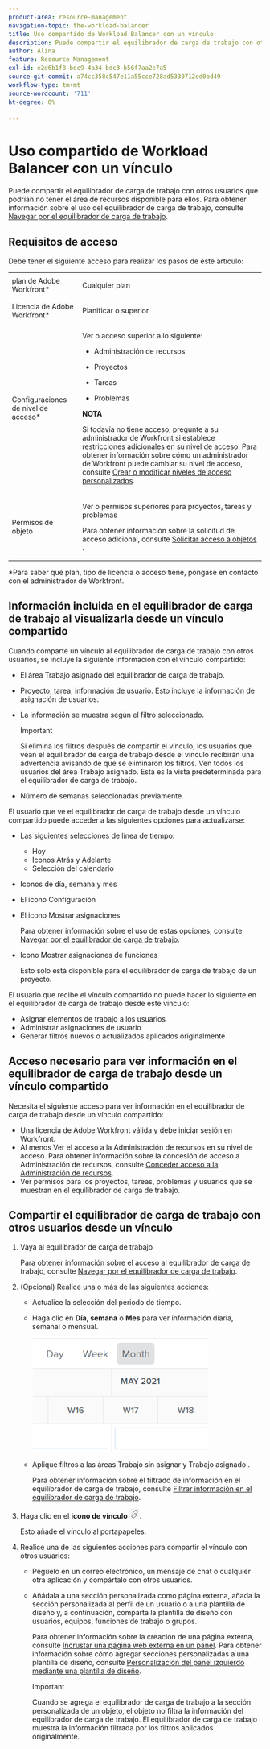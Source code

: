 ```yaml
---
product-area: resource-management
navigation-topic: the-workload-balancer
title: Uso compartido de Workload Balancer con un vínculo
description: Puede compartir el equilibrador de carga de trabajo con otros usuarios que podrían no tener el área de recursos disponible para ellos. Para obtener información sobre el uso del equilibrador de carga de trabajo, consulte Navegar por el equilibrador de carga de trabajo.
author: Alina
feature: Resource Management
exl-id: e2d6b1f8-bdc9-4a34-bdc3-b56f7aa2e7a5
source-git-commit: a74cc358c547e11a55cce728ad5330712ed0bd49
workflow-type: tm+mt
source-wordcount: '711'
ht-degree: 0%

---
```


# Uso compartido de Workload Balancer con un vínculo

Puede compartir el equilibrador de carga de trabajo con otros usuarios que podrían no tener el área de recursos disponible para ellos. Para obtener información sobre el uso del equilibrador de carga de trabajo, consulte [Navegar por el equilibrador de carga de trabajo](../../resource-mgmt/workload-balancer/navigate-the-workload-balancer.md).

## Requisitos de acceso

Debe tener el siguiente acceso para realizar los pasos de este artículo:

<table style="table-layout:auto"> 
 <col> 
 <col> 
 <tbody> 
  <tr> 
   <td role="rowheader">plan de Adobe Workfront*</td> 
   <td> <p>Cualquier plan</p> </td> 
  </tr> 
  <tr> 
   <td role="rowheader">Licencia de Adobe Workfront*</td> 
   <td> <p>Planificar o superior</p> </td> 
  </tr> 
  <tr> 
   <td role="rowheader">Configuraciones de nivel de acceso*</td> 
   <td> <p>Ver o acceso superior a lo siguiente:</p> 
    <ul> 
     <li> <p>Administración de recursos</p> </li> 
     <li> <p>Proyectos</p> </li> 
     <li> <p>Tareas</p> </li> 
     <li> <p>Problemas</p> </li> 
    </ul> <p><b>NOTA</b>

Si todavía no tiene acceso, pregunte a su administrador de Workfront si establece restricciones adicionales en su nivel de acceso. Para obtener información sobre cómo un administrador de Workfront puede cambiar su nivel de acceso, consulte <a href="../../administration-and-setup/add-users/configure-and-grant-access/create-modify-access-levels.md" class="MCXref xref">Crear o modificar niveles de acceso personalizados</a>.</p> </td>
</tr> 
  <tr> 
   <td role="rowheader">Permisos de objeto</td> 
   <td> <p>Ver o permisos superiores para proyectos, tareas y problemas </p> <p>Para obtener información sobre la solicitud de acceso adicional, consulte <a href="../../workfront-basics/grant-and-request-access-to-objects/request-access.md" class="MCXref xref">Solicitar acceso a objetos </a>.</p> </td> 
  </tr> 
 </tbody> 
</table>

&#42;Para saber qué plan, tipo de licencia o acceso tiene, póngase en contacto con el administrador de Workfront.

## Información incluida en el equilibrador de carga de trabajo al visualizarla desde un vínculo compartido

Cuando comparte un vínculo al equilibrador de carga de trabajo con otros usuarios, se incluye la siguiente información con el vínculo compartido:

* El área Trabajo asignado del equilibrador de carga de trabajo.
* Proyecto, tarea, información de usuario. Esto incluye la información de asignación de usuarios.
* La información se muestra según el filtro seleccionado.

   >[!IMPORTANT]
   >
   >Si elimina los filtros después de compartir el vínculo, los usuarios que vean el equilibrador de carga de trabajo desde el vínculo recibirán una advertencia avisando de que se eliminaron los filtros. Ven todos los usuarios del área Trabajo asignado. Esta es la vista predeterminada para el equilibrador de carga de trabajo.

* Número de semanas seleccionadas previamente.

El usuario que ve el equilibrador de carga de trabajo desde un vínculo compartido puede acceder a las siguientes opciones para actualizarse:

* Las siguientes selecciones de línea de tiempo:

   * Hoy
   * Iconos Atrás y Adelante
   * Selección del calendario

* Iconos de día, semana y mes
* El icono Configuración
* El icono Mostrar asignaciones

   Para obtener información sobre el uso de estas opciones, consulte [Navegar por el equilibrador de carga de trabajo](../../resource-mgmt/workload-balancer/navigate-the-workload-balancer.md).

* Icono Mostrar asignaciones de funciones

   Esto solo está disponible para el equilibrador de carga de trabajo de un proyecto.

El usuario que recibe el vínculo compartido no puede hacer lo siguiente en el equilibrador de carga de trabajo desde este vínculo:

* Asignar elementos de trabajo a los usuarios
* Administrar asignaciones de usuario
* Generar filtros nuevos o actualizados aplicados originalmente

## Acceso necesario para ver información en el equilibrador de carga de trabajo desde un vínculo compartido

Necesita el siguiente acceso para ver información en el equilibrador de carga de trabajo desde un vínculo compartido:

* Una licencia de Adobe Workfront válida y debe iniciar sesión en Workfront.
* Al menos Ver el acceso a la Administración de recursos en su nivel de acceso. Para obtener información sobre la concesión de acceso a Administración de recursos, consulte [Conceder acceso a la Administración de recursos](../../administration-and-setup/add-users/configure-and-grant-access/grant-access-resource-management.md).
* Ver permisos para los proyectos, tareas, problemas y usuarios que se muestran en el equilibrador de carga de trabajo.

## Compartir el equilibrador de carga de trabajo con otros usuarios desde un vínculo

1. Vaya al equilibrador de carga de trabajo

   Para obtener información sobre el acceso al equilibrador de carga de trabajo, consulte [Navegar por el equilibrador de carga de trabajo](../../resource-mgmt/workload-balancer/navigate-the-workload-balancer.md).

1. (Opcional) Realice una o más de las siguientes acciones:

   * Actualice la selección del periodo de tiempo.
   * Haga clic en **Día, semana** o **Mes** para ver información diaria, semanal o mensual.

      ![](assets/month-icon-on-toolbar-selected-wb-350x226.png)

   * Aplique filtros a las áreas Trabajo sin asignar y Trabajo asignado .

      Para obtener información sobre el filtrado de información en el equilibrador de carga de trabajo, consulte [Filtrar información en el equilibrador de carga de trabajo](../../resource-mgmt/workload-balancer/filter-information-workload-balancer.md).

1. Haga clic en el **icono de vínculo** ![](assets/wb-shearable-link-icon-small.png).

   Esto añade el vínculo al portapapeles.

1. Realice una de las siguientes acciones para compartir el vínculo con otros usuarios:

   * Péguelo en un correo electrónico, un mensaje de chat o cualquier otra aplicación y compártalo con otros usuarios.
   * Añádala a una sección personalizada como página externa, añada la sección personalizada al perfil de un usuario o a una plantilla de diseño y, a continuación, comparta la plantilla de diseño con usuarios, equipos, funciones de trabajo o grupos.

      Para obtener información sobre la creación de una página externa, consulte [Incrustar una página web externa en un panel](../../reports-and-dashboards/dashboards/creating-and-managing-dashboards/embed-external-web-page-dashboard.md). Para obtener información sobre cómo agregar secciones personalizadas a una plantilla de diseño, consulte [Personalización del panel izquierdo mediante una plantilla de diseño](../../administration-and-setup/customize-workfront/use-layout-templates/customize-left-panel.md).

      >[!IMPORTANT]
      >
      >Cuando se agrega el equilibrador de carga de trabajo a la sección personalizada de un objeto, el objeto no filtra la información del equilibrador de carga de trabajo. El equilibrador de carga de trabajo muestra la información filtrada por los filtros aplicados originalmente.
